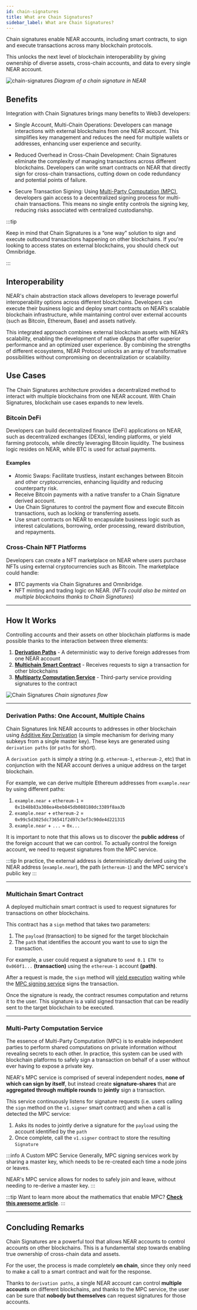 ```yaml
---
id: chain-signatures
title: What are Chain Signatures?
sidebar_label: What are Chain Signatures?
---
```



Chain signatures enable NEAR accounts, including smart contracts, to sign and execute transactions across many blockchain protocols.

This unlocks the next level of blockchain interoperability by giving ownership of diverse assets, cross-chain accounts, and data to every single NEAR account.

![chain-signatures](/docs/assets/welcome-pages/chain-signatures-overview.png)
_Diagram of a chain signature in NEAR_

## Benefits

Integration with Chain Signatures brings many benefits to Web3 developers:

- Single Account, Multi-Chain Operations: Developers can manage interactions with external blockchains from one NEAR account. This simplifies key management and reduces the need for multiple wallets or addresses, enhancing user experience and security.

- Reduced Overhead in Cross-Chain Development: Chain Signatures eliminate the complexity of managing transactions across different blockchains. Developers can write smart contracts on NEAR that directly sign for cross-chain transactions, cutting down on code redundancy and potential points of failure.

- Secure Transaction Signing: Using [Multi-Party Computation (MPC)](#multi-party-computation-service), developers gain access to a decentralized signing process for multi-chain transactions. This means no single entity controls the signing key, reducing risks associated with centralized custodianship.

:::tip

Keep in mind that Chain Signatures is a “one way” solution to sign and execute outbound transactions happening on other blockchains.
If you're looking to access states on external blockchains, you should check out Omnibridge.

:::

## Interoperability

NEAR's chain abstraction stack allows developers to leverage powerful interoperability options across different blockchains. Developers can execute their business logic and deploy smart contracts on NEAR’s scalable blockchain infrastructure, while maintaining control over external accounts (such as Bitcoin, Ethereum, Base) and assets natively.

This integrated approach combines external blockchain assets with NEAR’s scalability, enabling the development of native dApps that offer superior performance and an optimized user experience. By combining the strengths of different ecosystems, NEAR Protocol unlocks an array of transformative possibilities without compromising on decentralization or scalability.

## Use Cases

The Chain Signatures architecture provides a decentralized method to interact with multiple blockchains from one NEAR account. With Chain Signatures, blockchain use cases expands to new levels.

### Bitcoin DeFi

Developers can build decentralized finance (DeFi) applications on NEAR, such as decentralized exchanges (DEXs), lending platforms, or yield farming protocols, while directly leveraging Bitcoin liquidity. The business logic resides on NEAR, while BTC is used for actual payments.

#### Examples

- Atomic Swaps: Facilitate trustless, instant exchanges between Bitcoin and other cryptocurrencies, enhancing liquidity and reducing counterparty risk.
- Receive Bitcoin payments with a native transfer to a Chain Signature derived account.
- Use Chain Signatures to control the payment flow and execute Bitcoin transactions, such as locking or transferring assets.
- Use smart contracts on NEAR to encapsulate business logic such as interest calculations, borrowing, order processing, reward distribution, and repayments.

### Cross-Chain NFT Platforms

Developers can create a NFT marketplace on NEAR where users purchase NFTs using external cryptocurrencies such as Bitcoin. The marketplace could handle:

- BTC payments via Chain Signatures and Omnibridge.
- NFT minting and trading logic on NEAR. (_NFTs could also be minted on multiple blockchains thanks to Chain Signatures_)

---

## How It Works

Controlling accounts and their assets on other blockchain platforms is made possible thanks to the interaction between three elements:

1. [**Derivation Paths**](#derivation-paths-one-account-multiple-chains) - A deterministic way to derive foreign addresses from one NEAR account
2. [**Multichain Smart Contract**](#multichain-smart-contract) - Receives requests to sign a transaction for other blockchains
3. [**Multiparty Computation Service**](#multi-party-computation-service) - Third-party service providing signatures to the contract

![Chain Signatures](/docs/assets/chain-abstract-2.png)
_Chain signatures flow_

<hr class="subsection" />

### Derivation Paths: One Account, Multiple Chains

Chain Signatures link NEAR accounts to addresses in other blockchain using [Additive Key Derivation](https://eprint.iacr.org/2021/1330) (a simple mechanism for deriving many subkeys from a single master key). These keys are generated using `derivation paths` (or `paths` for short).

A `derivation path` is simply a string (e.g. `ethereum-1`, `ethereum-2`, etc) that in conjunction with the NEAR account derives a unique address on the target blockchain.

For example, we can derive multiple Ethereum addresses from `example.near` by using different paths:

  1. `example.near` + `ethereum-1` = `0x1b48b83a308ea4beb845db088180dc3389f8aa3b`
  2. `example.near` + `ethereum-2` = `0x99c5d3025dc736541f2d97c3ef3c90de4d221315`
  3. `example.near` + `...` = `0x...`

It is important to note that this allows us to discover the **public address** of the foreign account that we can control. To actually control the foreign account, we need to request signatures from the MPC service.

:::tip
In practice, the external address is deterministically derived using the NEAR address (`example.near`), the path (`ethereum-1`) and the MPC service's public key
:::

<hr class="subsection" />

### Multichain Smart Contract

A deployed multichain smart contract is used to request signatures for transactions on other blockchains.

This contract has a `sign` method that takes two parameters:

  1. The `payload` (transaction) to be signed for the target blockchain
  2. The `path` that identifies the account you want to use to sign the transaction.

For example, a user could request a signature to `send 0.1 ETH to 0x060f1...` **(transaction)** using the `ethereum-1` account **(path)**.


After a request is made, the `sign` method will [yield execution](/blog/yield-resume) waiting while the [MPC signing service](#multi-party-computation-service) signs the transaction.

Once the signature is ready, the contract resumes computation and returns it to the user. This signature is a valid signed transaction that can be readily sent to the target blockchain to be executed.

<hr class="subsection" />

### Multi-Party Computation Service

The essence of Multi-Party Computation (MPC) is to enable independent parties to perform shared computations on private information without revealing secrets to each other. In practice, this system can be used with blockchain platforms to safely sign a transaction on behalf of a user without ever having to expose a private key.

NEAR's MPC service is comprised of several independent nodes, **none of which can sign by itself**, but instead create **signature-shares** that are **aggregated through multiple rounds** to **jointly** sign a transaction.

This service continuously listens for signature requests (i.e. users calling the `sign` method on the `v1.signer` smart contract) and when a call is detected the MPC service:

  1. Asks its nodes to jointly derive a signature for the `payload` using the account identified by the `path`
  2. Once complete, call the `v1.signer` contract to store the resulting `Signature`

:::info A Custom MPC Service
Generally, MPC signing services work by sharing a master key, which needs to be re-created each time a node joins or leaves.

NEAR's MPC service allows for nodes to safely join and leave, without needing to re-derive a master key.
:::

:::tip
Want to learn more about the mathematics that enable MPC? [**Check this awesome article**](https://www.zellic.io/blog/mpc-from-scratch/).
:::

---

## Concluding Remarks

Chain Signatures are a powerful tool that allows NEAR accounts to control accounts on other blockchains. This is a fundamental step towards enabling true ownership of cross-chain data and assets.

For the user, the process is made completely **on chain**, since they only need to make a call to a smart contract and wait for the response.

Thanks to `derivation paths`, a single NEAR account can control **multiple accounts** on different blockchains, and thanks to the MPC service, the user can be sure that **nobody but themselves** can request signatures for those accounts.
